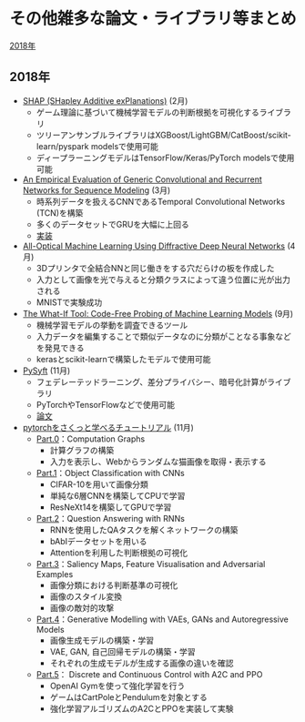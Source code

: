 # その他雑多な論文・ライブラリ等まとめ

[2018年](#2018年)

## 2018年

- [SHAP (SHapley Additive exPlanations)](https://github.com/slundberg/shap) (2月)
  - ゲーム理論に基づいて機械学習モデルの判断根拠を可視化するライブラリ
  - ツリーアンサンブルライブラリはXGBoost/LightGBM/CatBoost/scikit-learn/pyspark modelsで使用可能
  - ディープラーニングモデルはTensorFlow/Keras/PyTorch modelsで使用可能
- [An Empirical Evaluation of Generic Convolutional and Recurrent Networks for Sequence Modeling](https://arxiv.org/abs/1803.01271) (3月)
  - 時系列データを扱えるCNNであるTemporal Convolutional Networks (TCN)を構築
  - 多くのデータセットでGRUを大幅に上回る
  - [実装](https://github.com/locuslab/TCN)
- [All-Optical Machine Learning Using Diffractive Deep Neural Networks](https://arxiv.org/abs/1804.08711) (4月)
  - 3Dプリンタで全結合NNと同じ働きをする穴だらけの板を作成した
  - 入力として画像を光で与えると分類クラスによって違う位置に光が出力される
  - MNISTで実験成功
- [The What-If Tool: Code-Free Probing of Machine Learning Models](https://ai.googleblog.com/2018/09/the-what-if-tool-code-free-probing-of.html) (9月)
  - 機械学習モデルの挙動を調査できるツール
  - 入力データを編集することで類似データなのに分類がことなる事象などを発見できる
  - kerasとscikit-learnで構築したモデルで使用可能
- [PySyft](https://github.com/OpenMined/PySyft) (11月)
  - フェデレーテッドラーニング、差分プライバシー、暗号化計算がライブラリ
  - PyTorchやTensorFlowなどで使用可能
  - [論文](https://arxiv.org/abs/1811.04017)
- [pytorchをさくっと学べるチュートリアル](https://github.com/pukkapies/dl-imperial-maths/tree/master/pytorch-tutorial) (11月)
  - [Part.0](https://github.com/pukkapies/dl-imperial-maths/blob/master/pytorch-tutorial/0.%20Computation%20Graphs.ipynb)：Computation Graphs
    - 計算グラフの構築
    - 入力を表示し、Webからランダムな猫画像を取得・表示する
  - [Part.1](https://github.com/pukkapies/dl-imperial-maths/blob/master/pytorch-tutorial/1.%20Object%20Classification%20with%20CNNs.ipynb)：Object Classification with CNNs
    - CIFAR-10を用いて画像分類
    - 単純な6層CNNを構築してCPUで学習
    - ResNeXt14を構築してGPUで学習
  - [Part.2](https://github.com/pukkapies/dl-imperial-maths/blob/master/pytorch-tutorial/2.%20Question%20Answering%20with%20RNNs.ipynb)：Question Answering with RNNs
    - RNNを使用したQAタスクを解くネットワークの構築
    - bAbIデータセットを用いる
    - Attentionを利用した判断根拠の可視化
  - [Part.3](https://github.com/pukkapies/dl-imperial-maths/blob/master/pytorch-tutorial/3.%20Saliency%20Maps%2C%20Feature%20Visualisation%20and%20Adversarial%20Examples.ipynb)：Saliency Maps, Feature Visualisation and Adversarial Examples
    - 画像分類における判断基準の可視化
    - 画像のスタイル変換
    - 画像の敵対的攻撃
  - [Part.4](https://github.com/pukkapies/dl-imperial-maths/blob/master/pytorch-tutorial/4.%20Generative%20Modelling%20with%20VAEs%2C%20GANs%20and%20Autoregressive%20Models.ipynb)：Generative Modelling with VAEs, GANs and Autoregressive Models
    - 画像生成モデルの構築・学習
    - VAE, GAN, 自己回帰モデルの構築・学習
    - それぞれの生成モデルが生成する画像の違いを確認
  - [Part.5](https://github.com/pukkapies/dl-imperial-maths/blob/master/pytorch-tutorial/5.%20Discrete%20and%20Continuous%20Control%20with%20A2C%20and%20PPO.ipynb)：
Discrete and Continuous Control with A2C and PPO
    - OpenAI Gymを使って強化学習を行う
    - ゲームはCartPoleとPendulumを対象とする
    - 強化学習アルゴリズムのA2CとPPOを実装して実験
    